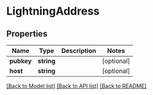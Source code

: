 # LightningAddress

## Properties
Name | Type | Description | Notes
------------ | ------------- | ------------- | -------------
**pubkey** | **string** |  | [optional] 
**host** | **string** |  | [optional] 

[[Back to Model list]](../README.md#documentation-for-models) [[Back to API list]](../README.md#documentation-for-api-endpoints) [[Back to README]](../README.md)


